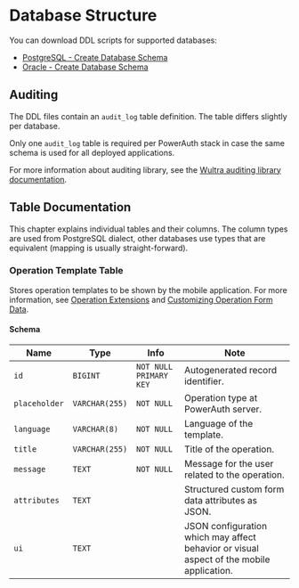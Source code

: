 # Database Structure

<!-- TEMPLATE database -->

You can download DDL scripts for supported databases:

- [PostgreSQL - Create Database Schema](./sql/postgresql/enrollment/create-schema.sql)
- [Oracle - Create Database Schema](./sql/oracle/enrollment/create-schema.sql)


## Auditing

The DDL files contain an `audit_log` table definition. The table differs slightly per database.

Only one `audit_log` table is required per PowerAuth stack in case the same schema is used for all deployed applications.

For more information about auditing library, see the [Wultra auditing library documentation](https://github.com/wultra/lime-java-core#wultra-auditing-library).


## Table Documentation

This chapter explains individual tables and their columns. The column types are used from PostgreSQL dialect, other databases use types that are equivalent (mapping is usually straight-forward).

<!-- begin database table es_operation_template -->
### Operation Template Table

Stores operation templates to be shown by the mobile application.
For more information, see [Operation Extensions](Operation-Extensions.md) and [Customizing Operation Form Data](Operation-Form-Data.md).

#### Schema

| Name          | Type           | Info                   | Note                                                                                     |
|---------------|----------------|------------------------|------------------------------------------------------------------------------------------|
| `id`          | `BIGINT`       | `NOT NULL PRIMARY KEY` | Autogenerated record identifier.                                                         |
| `placeholder` | `VARCHAR(255)` | `NOT NULL`             | Operation type at PowerAuth server.                                                      |
| `language`    | `VARCHAR(8)`   | `NOT NULL`             | Language of the template.                                                                |
| `title`       | `VARCHAR(255)` | `NOT NULL`             | Title of the operation.                                                                  |
| `message`     | `TEXT`         | `NOT NULL`             | Message for the user related to the operation.                                           |
| `attributes`  | `TEXT`         |                        | Structured custom form data attributes as JSON.                                          |
| `ui`          | `TEXT`         |                        | JSON configuration which may affect behavior or visual aspect of the mobile application. |

<!-- end -->
